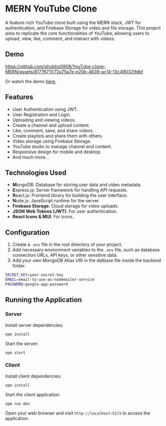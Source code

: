 # MERN YouTube Clone

A feature-rich YouTube clone built using the MERN stack, JWT for authentication, and Firebase Storage for video and file storage. This project aims to replicate the core functionalities of YouTube, allowing users to upload, view, like, comment, and interact with videos.

## Demo

https://github.com/shubho0908/YouTube-clone-MERN/assets/81776711/72a75a7e-e20b-4639-ac14-13c490329dbf

Or watch the demo [here.](https://youtu.be/CJEoNpLgRRw?si=8F2vfGwuBO03jRsH)

## Features

- User Authentication using JWT.
- User Registration and Login.
- Uploading and viewing videos.
- Create a channel and upload content.
- Like, comment, save, and share videos.
- Create playlists and share them with others.
- Video storage using Firebase Storage.
- YouTube studio to manage channel and content.
- Responsive design for mobile and desktop.
- And much more...

## Technologies Used

- **M**ongoDB: Database for storing user data and video metadata.
- **E**xpress.js: Server framework for handling API requests.
- **R**eact.js: Frontend library for building the user interface.
- **N**ode.js: JavaScript runtime for the server.
- **Firebase Storage**: Cloud storage for video uploads.
- **JSON Web Tokens (JWT)**: For user authentication.
- **React Icons & MUI**: For icons.

## Configuration

1. Create a `.env` file in the root directory of your project.
2. Add necessary environment variables to the `.env` file, such as database connection URLs, API keys, or other sensitive data.
3. Add your own MongoDB Atlas URI in the datbase file inside the backend folder.

```bash
SECRET_KEY=your-secret-key
EMAIL=email-to-use-as-nodemailer-service
PASSWORD=google-app-password
```

## Running the Application

### Server

Install server dependencies:

`npm install`

Start the server:

`npm start`

### Client

Install client dependencies:

`npm install`

Start the client application:

`npm run dev`

Open your web browser and visit `http://localhost:5173` to access the application.
